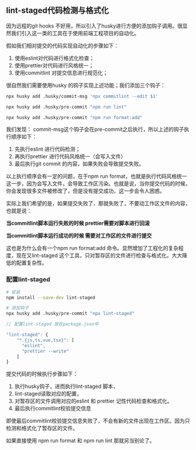 ## lint-staged代码检测与格式化

因为远程的git hooks 不好用，所以引入了husky进行方便的添加钩子调用。很显然我们引入这一类的工具在于使用前端工程项目的自动化。

假如我们相对提交的代码实现自动化的步骤如下：
1. 使用eslint对代码进行格式化检查；
1. 使用prettier对代码进行风格统一；
1. 使用commitlint 对提交信息进行规范化；

很自然我们需要使用husky 的钩子实现上述功能；我们添加三个钩子：
```sh
npx husky add .husky/commit-msg 'npx commitlint --edit $1'

npx husky add .husky/pre-commit "npm run lint"

npx husky add .husky/pre-commit "npm run format:add"
```

我们发现： commit-msg这个钩子会在pre-commit之后执行，所以上述的钩子执行顺序如下：

1. 先执行eslint 进行代码检测；
1. 再执行prettier 进行代码风格统一（会写入文件）
1. 最后执行git commit 的内容，如果失败会导致提交失败。

以上执行顺序会有一定的问题，在于npm run format，也就是执行代码风格统一这一步，因为会写入文件，会导致工作区污染。也就是说，当你提交代码的时候，你会发现很多文件被修改了，但是没有提交成功，这一步会令人困惑。

实际上我们希望的是，如果提交失败了，那就失败了，不要动工作区文件的内容，也就是说：

**当commitlint脚本运行失败的时候 prettier需要对脚本进行回滚**

**当commitlint脚本运行成功的时候 需要对工作区的文件进行提交**

这也是为什么会有一个npm run format:add 命令。显然增加了工程化的复杂程度，现在又lint-staged 这个工具，只对暂存区的文件进行检查与格式化。大大降低的配置复杂性。

### 配置lint-staged

```sh
# 安装
npm install --save-dev lint-staged 

# 添加钩子
npx husky add .husky/pre-commit "npx lint-staged"

```

```js
// 配置lint-staged 放在package.json中

"lint-staged": {
    "*.{js,ts,vue,tsx}": [
      "eslint",
      "prettier --write"
    ]
}
```
提交代码的时候执行步骤如下：
1. 执行husky钩子，进而执行lint-staged 脚本，
1. lint-staged读取对应的配置，
1. 对暂存区的文件调用对应的eslint 和 prettier 记性代码检查和格式化。
1. 最后执行commitlint校验提交信息

即使最后commitlint校验提交信息失败了，不会有新的文件出现在工作区。因为只检测和格式化了暂存区的文件。

如果直接使用 npm run format 和 npm run lint 那就另当别论了。
